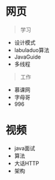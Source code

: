 # 网页

> 学习

- 设计模式
- labuladuo算法
- JavaGuide
- 多线程

> 工作

- 慕课网
- 字母哥
- 996

# 视频

- java面试
- 算法
- 大话HTTP
- 架构